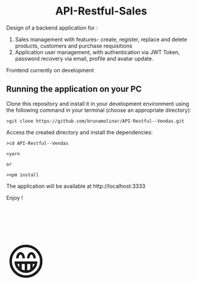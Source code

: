 <h1 align="center"> API-Restful-Sales </h1>

Design of a backend application for :<br>
1. Sales management with features- create, register, replace and delete products, customers and purchase requisitions <br>
2. Application user management, with authentication via JWT Token, password recovery via email, profile and avatar update.

Frontend currently on development

<h2> Running the application on your PC </h2>
Clone this repository and install it in your development environment using the following command in your terminal (choose an appropriate directory):

```
>git clone https://github.com/brunamolinar/API-Restful--Vendas.git
```
Access the created directory and install the dependencies:

```
>cd API-Restful--Vendas

>yarn

or

>npm install
```
The application will be available at http://localhost:3333

Enjoy !<p style="font-size:100px">&#128513;</p>
